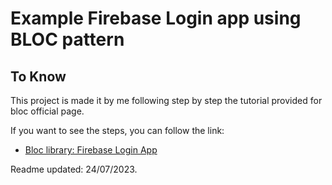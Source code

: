# Example Firebase Login app using BLOC pattern


## To Know

This project is made it by me following step by step the tutorial provided for bloc official page.

If you want to see the steps, you can follow the link:

- [Bloc library: Firebase Login App](https://bloclibrary.dev/#/flutterfirebaselogintutorial)

Readme updated: 24/07/2023.

